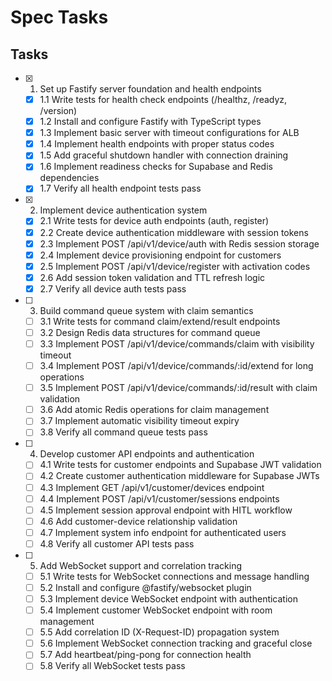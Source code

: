 # Spec Tasks

## Tasks

- [x] 1. Set up Fastify server foundation and health endpoints
  - [x] 1.1 Write tests for health check endpoints (/healthz, /readyz, /version)
  - [x] 1.2 Install and configure Fastify with TypeScript types
  - [x] 1.3 Implement basic server with timeout configurations for ALB
  - [x] 1.4 Implement health endpoints with proper status codes
  - [x] 1.5 Add graceful shutdown handler with connection draining
  - [x] 1.6 Implement readiness checks for Supabase and Redis dependencies
  - [x] 1.7 Verify all health endpoint tests pass

- [x] 2. Implement device authentication system
  - [x] 2.1 Write tests for device auth endpoints (auth, register)
  - [x] 2.2 Create device authentication middleware with session tokens
  - [x] 2.3 Implement POST /api/v1/device/auth with Redis session storage
  - [x] 2.4 Implement device provisioning endpoint for customers
  - [x] 2.5 Implement POST /api/v1/device/register with activation codes
  - [x] 2.6 Add session token validation and TTL refresh logic
  - [x] 2.7 Verify all device auth tests pass

- [ ] 3. Build command queue system with claim semantics
  - [ ] 3.1 Write tests for command claim/extend/result endpoints
  - [ ] 3.2 Design Redis data structures for command queue
  - [ ] 3.3 Implement POST /api/v1/device/commands/claim with visibility timeout
  - [ ] 3.4 Implement POST /api/v1/device/commands/:id/extend for long operations
  - [ ] 3.5 Implement POST /api/v1/device/commands/:id/result with claim validation
  - [ ] 3.6 Add atomic Redis operations for claim management
  - [ ] 3.7 Implement automatic visibility timeout expiry
  - [ ] 3.8 Verify all command queue tests pass

- [ ] 4. Develop customer API endpoints and authentication
  - [ ] 4.1 Write tests for customer endpoints and Supabase JWT validation
  - [ ] 4.2 Create customer authentication middleware for Supabase JWTs
  - [ ] 4.3 Implement GET /api/v1/customer/devices endpoint
  - [ ] 4.4 Implement POST /api/v1/customer/sessions endpoints
  - [ ] 4.5 Implement session approval endpoint with HITL workflow
  - [ ] 4.6 Add customer-device relationship validation
  - [ ] 4.7 Implement system info endpoint for authenticated users
  - [ ] 4.8 Verify all customer API tests pass

- [ ] 5. Add WebSocket support and correlation tracking
  - [ ] 5.1 Write tests for WebSocket connections and message handling
  - [ ] 5.2 Install and configure @fastify/websocket plugin
  - [ ] 5.3 Implement device WebSocket endpoint with authentication
  - [ ] 5.4 Implement customer WebSocket endpoint with room management
  - [ ] 5.5 Add correlation ID (X-Request-ID) propagation system
  - [ ] 5.6 Implement WebSocket connection tracking and graceful close
  - [ ] 5.7 Add heartbeat/ping-pong for connection health
  - [ ] 5.8 Verify all WebSocket tests pass
